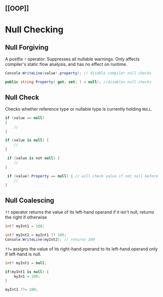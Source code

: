 [[OOP]]
---

# Null Checking
## Null Forgiving
A postfix `!` operator. Suppresses all nullable warnings. Only affects compiler's static flow analysis, and has no effect on runtime.
```csharp
Console.WriteLine(value!.property); // disable compiler null checks

public string Property( get; set; ) = null!; //disables null checks
```

## Null Check
Checks whether reference type or nullable type is currently holding `NULL`.
```csharp
if (value == null)
{ 
	// 
}

if (value is null) {
	//
}

 if (value is not null) {
	//
}

 if (value?.Property == null) { // will check value if not null before checking object member
	//
}
```

## Null Coalescing
`??` operator returns the value of its left-hand operand if it isn't null, returns the right if otherwise
```csharp
int? myInt1 = 100;

int? myInt2 = myInt1 ?? 100;
Console.WriteLine(myInt2); // returns 100
```

`??=` assigns the value of its right-hand operand to its left-hand operand only if left-hand is null.
```csharp
int? myInt1 = null;

if(myInt1 is null) {
	myIn1 = 100;
}

myInt1 ??= 100;
```